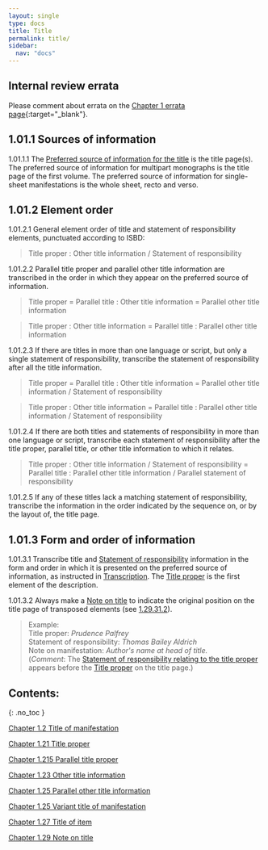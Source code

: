 ```yaml
---
layout: single
type: docs
title: Title
permalink: title/
sidebar:
  nav: "docs"
---
```


## Internal review errata

Please comment about errata on the [Chapter 1 errata page](https://docs.google.com/document/d/1ZQrHST262NmyQBIjqDihNGPaU_Y9rKCN2wiRPtwm-D8/edit#heading=h.3b03is83apcr){:target="_blank"}.

## 1.01.1 Sources of information

<a name="1.01.1.1">1.01.1.1</a> The [Preferred source of information for the title](/DCRMR/general-rules/Data-provenance/#026-sources-of-information) is the title page(s). The preferred source of information for multipart monographs is the title page of the first volume. The preferred source of information for single-sheet manifestations is the whole sheet, recto and verso. 

## 1.01.2 Element order

<a name="1.01.2.1">1.01.2.1</a> General element order of title and statement of responsibility elements, punctuated according to ISBD:

>Title proper : Other title information / Statement of responsibility

<a name="1.01.2.2">1.01.2.2</a> Parallel title proper and parallel other title information are transcribed in the order in which they appear on the preferred source of information.

>Title proper = Parallel title : Other title information = Parallel other title information

>Title proper : Other title information = Parallel title : Parallel other title information

<a name="1.01.2.3">1.01.2.3</a> If there are titles in more than one language or script, but only a single statement of responsibility, transcribe the statement of responsibility after all the title information.

>Title proper = Parallel title : Other title information  = Parallel other title information / Statement of responsibility

>Title proper : Other title information = Parallel title : Parallel other title information / Statement of responsibility

<a name="1.01.2.4">1.01.2.4</a> If there are both titles and statements of responsibility in more than one language or script, transcribe each statement of responsibility after the title proper, parallel title, or other title information to which it relates. 

>Title proper : Other title information / Statement of responsibility = Parallel title : Parallel other title information / Parallel statement of responsibility

<a name="1.01.2.5">1.01.2.5</a> If any of these titles lack a matching statement of responsibility, transcribe the information in the order indicated by the sequence on, or by the layout of, the title page.

## 1.01.3 Form and order of information

<a name="1.01.3.1">1.01.3.1</a> Transcribe title and [Statement of responsibility](/DCRMR/sor/) information in the form and order in which it is presented on the preferred source of information, as instructed in [Transcription](/DCRMR/general-rules/Transcription/). The [Title proper](/DCRMR/title/Title-proper/) is the first element of the description.  

<a name="1.01.3.2">1.01.3.2</a> Always make a [Note on title](/DCRMR/title/Note-on-title/) to indicate the original position on the title page of transposed elements (see [1.29.31.2](/DCRMR/title/Note-on-title/#1.29.31.2)).

>Example:  
>Title proper: <CITE>Prudence Palfrey</CITE>  
>Statement of responsibility: <CITE>Thomas Bailey Aldrich</CITE>  
>Note on manifestation: <CITE>Author's name at head of title.</CITE>  
>(*Comment*: The [Statement of responsibility relating to the title proper](/DCRMR/sor/Statement-of-responsibility-relating-to-title-proper/) appears before the [Title proper](/DCRMR/title/Title-proper/) on the title page.)

## Contents:
{: .no_toc }

[Chapter 1.2 Title of manifestation](/DCRMR/title/Title-of-manifestation/)

[Chapter 1.21 Title proper](/DCRMR/title/Title-proper/)

[Chapter 1.215 Parallel title proper](/DCRMR/title/Parallel-title-proper/)

[Chapter 1.23 Other title information](/DCRMR/title/Other-title-information/)

[Chapter 1.25 Parallel other title information](/DCRMR/title/Parallel-other-title-information/)

[Chapter 1.25 Variant title of manifestation](/DCRMR/title/Variant-title-of-manifestation/)

[Chapter 1.27 Title of item](/DCRMR/title/Title-of-item/)

[Chapter 1.29 Note on title](/DCRMR/title/Note-on-title/)
